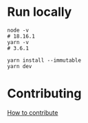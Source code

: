 # Run locally


```shell
node -v
# 18.16.1
yarn -v
# 3.6.1
```

```shell
yarn install --immutable
yarn dev
```

# Contributing

[How to contribute](CONTRIBUTING.md)
